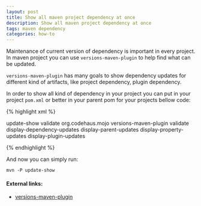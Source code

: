 ```yaml
---
layout: post
title: Show all maven project dependency at once
description: Show all maven project dependency at once
tags: maven dependency
categories: how-to
---
```


Maintenance of current version of dependency is important in every project.
In maven project you can use ```versions-maven-plugin``` to help find what can be updated.

```versions-maven-plugin``` has many goals to show dependency updates for different kind of artifacts,
like project dependency, plugin dependency.

<!-- -->

In order to show all kind of dependency in your project you can put in your project ```pom.xml```
or better in your parent pom for your projects bellow code:

{% highlight xml %}

<project>
    <profiles>
        <profile>
            <id>update-show</id>
            <build>
                <defaultGoal>validate</defaultGoal>
                <plugins>
                    <plugin>
                        <groupId>org.codehaus.mojo</groupId>
                        <artifactId>versions-maven-plugin</artifactId>
                        <executions>
                            <execution>
                                <phase>validate</phase>
                                <goals>
                                    <goal>display-dependency-updates</goal>
                                    <goal>display-parent-updates</goal>
                                    <goal>display-property-updates</goal>
                                    <goal>display-plugin-updates</goal>
                                </goals>
                            </execution>
                        </executions>
                    </plugin>
                </plugins>
            </build>
        </profile>
     </profiles>
 </project>

{% endhighlight %}

And now you can simply run:

    mvn -P update-show

#### External links:
 * [versions-maven-plugin](https://www.mojohaus.org/versions-maven-plugin/)
